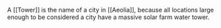 A [[Tower]] is the name of a city in [[Aeolia]], because all locations large enough to be considered a city have a massive solar farm water tower.